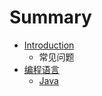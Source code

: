 # Summary

* [Introduction](README.md)
   * 常见问题
* [编程语言](programming_language.md)
   * [Java](java.md)

